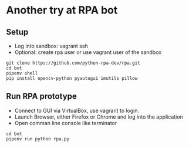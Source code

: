 # Another try at RPA bot 

## Setup

* Log into sandbox: vagrant ssh 
* Optional: create rpa user or use vagrant user of the sandbox 

```
git clone https://github.com/python-rpa-dev/rpa.git
cd bot
pipenv shell
pip install opencv-python pyautogui imutils pillow
```

## Run RPA prototype

* Connect to GUI via VirtualBox, use vagrant to login.
* Launch Browser, either Firefox or Chrome and log into the application
* Open comman line console like terminator

```
cd bot
pipenv run python rpa.py
```

